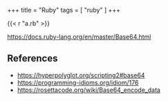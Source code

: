 +++
title = "Ruby"
tags = [ "ruby" ]
+++

{{< r "a.rb" >}}

<https://docs.ruby-lang.org/en/master/Base64.html>

## References

- <https://hyperpolyglot.org/scripting2#base64>
- <https://programming-idioms.org/idiom/176>
- <https://rosettacode.org/wiki/Base64_encode_data>
